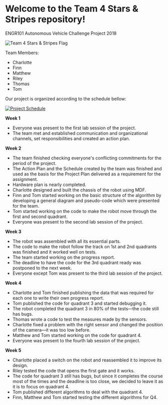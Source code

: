 # Welcome to the Team 4 Stars & Stripes repository!
ENGR101 Autonomous Vehicle Challenge Project 2018

![Team 4 Stars & Stripes Flag](https://github.com/dolfinn1212/starsandstripes/blob/master/Other%20files/Team4StarsAndTtripesFlag.png)

Team Members:
* Charlotte
* Finn
* Matthew
* Riley
* Thomas
* Tom

Our project is organized according to the schedule bellow:

[![Project Schedule](https://github.com/dolfinn1212/starsandstripes/blob/master/Other%20files/ProjectSchedule.PNG)](https://raw.githubusercontent.com/dolfinn1212/starsandstripes/master/Other%20files/ProjectSchedule.PNG)

**Week 1**
- Everyone was present to the first lab session of the project.
- The team met and established communication and organizational channels, set responsibilities and created an action plan.

**Week 2**
- The team finished checking everyone's conflicting commitments for the period of the project.
- The Action Plan and the Schedule created by the team was finished and used as the basis for the Project Plan delivered as a requirement for the assignment.
- Hardware plan is nearly completed.
- Charlotte designed and built the chassis of the robot using MDF.
- Finn and Tom started working on the basic structure of the algorithm by developing a general diagram and pseudo-code which were presented for the team.
- Tom started working on the code to make the robot move through the first and second quadrant.
- Everyone was present to the second lab session of the project.

**Week 3**
- The robot was assembled with all its essential parts.
- The code to make the robot follow the track on 1st and 2nd quadrants was finished and it worked well on tests.
- The team started working on the progress report.
- The deadline to have the code for the 3rd quadrant ready was postponed to the next week.
- Everyone except Tom was present to the third lab session of the project.

**Week 4**
- Charlotte and Tom finished publishing the data that was required for each one to write their own progress report.
- Tom published the code for quadrant 3 and started debugging it.
- The robot completed the quadrant 3 in 80% of the tests—the code still has bugs.
- Thomas wrote a code to test the measures made by the sensors.
- Charlotte fixed a problem with the right sensor and changed the position of the camera—it was too low before.
- Matthew and Tom started working on the code for quadrant 4.
- Everyone was present to the fourth lab session of the project.

**Week 5**
- Charlotte placed a switch on the robot and reassembled it to improve its design.
- Riley tested the code that opens the first gate and it works.
- The code for quadrant 3 still has bugs, but since it completes the course most of the times and the deadline is too close, we decided to leave it as it is to focus on quadrant 4.
- Tom published different algorithms to deal with the quadrant 4.
- Finn, Matthew and Tom started testing the different algorithms for Q4.
